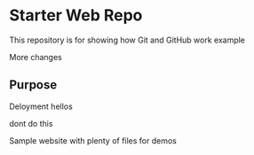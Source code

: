 # Starter Web Repo

This repository is for showing how Git and GitHub work example

More changes 

## Purpose

Deloyment
hellos

dont do this

Sample website with plenty of files for demos
